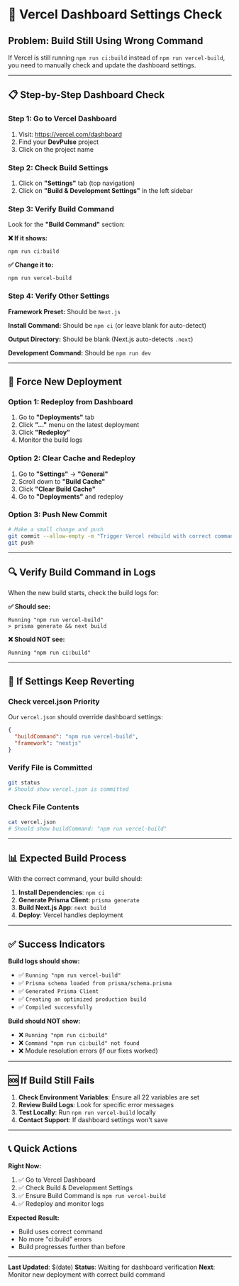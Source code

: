 # 🔧 Vercel Dashboard Settings Check

## Problem: Build Still Using Wrong Command

If Vercel is still running `npm run ci:build` instead of `npm run vercel-build`, you need to manually check and update the dashboard settings.

---

## 📋 Step-by-Step Dashboard Check

### **Step 1: Go to Vercel Dashboard**
1. Visit: https://vercel.com/dashboard
2. Find your **DevPulse** project
3. Click on the project name

### **Step 2: Check Build Settings**
1. Click on **"Settings"** tab (top navigation)
2. Click on **"Build & Development Settings"** in the left sidebar

### **Step 3: Verify Build Command**
Look for the **"Build Command"** section:

**❌ If it shows:**
```
npm run ci:build
```

**✅ Change it to:**
```
npm run vercel-build
```

### **Step 4: Verify Other Settings**

**Framework Preset:** Should be `Next.js`

**Install Command:** Should be `npm ci` (or leave blank for auto-detect)

**Output Directory:** Should be blank (Next.js auto-detects `.next`)

**Development Command:** Should be `npm run dev`

---

## 🔄 Force New Deployment

### **Option 1: Redeploy from Dashboard**
1. Go to **"Deployments"** tab
2. Click **"..."** menu on the latest deployment
3. Click **"Redeploy"**
4. Monitor the build logs

### **Option 2: Clear Cache and Redeploy**
1. Go to **"Settings"** → **"General"**
2. Scroll down to **"Build Cache"**
3. Click **"Clear Build Cache"**
4. Go to **"Deployments"** and redeploy

### **Option 3: Push New Commit**
```bash
# Make a small change and push
git commit --allow-empty -m "Trigger Vercel rebuild with correct command"
git push
```

---

## 🔍 Verify Build Command in Logs

When the new build starts, check the build logs for:

**✅ Should see:**
```
Running "npm run vercel-build"
> prisma generate && next build
```

**❌ Should NOT see:**
```
Running "npm run ci:build"
```

---

## 🚨 If Settings Keep Reverting

### **Check vercel.json Priority**
Our `vercel.json` should override dashboard settings:

```json
{
  "buildCommand": "npm run vercel-build",
  "framework": "nextjs"
}
```

### **Verify File is Committed**
```bash
git status
# Should show vercel.json is committed
```

### **Check File Contents**
```bash
cat vercel.json
# Should show buildCommand: "npm run vercel-build"
```

---

## 📊 Expected Build Process

With the correct command, your build should:

1. **Install Dependencies**: `npm ci`
2. **Generate Prisma Client**: `prisma generate`
3. **Build Next.js App**: `next build`
4. **Deploy**: Vercel handles deployment

---

## ✅ Success Indicators

**Build logs should show:**
- ✅ `Running "npm run vercel-build"`
- ✅ `Prisma schema loaded from prisma/schema.prisma`
- ✅ `Generated Prisma Client`
- ✅ `Creating an optimized production build`
- ✅ `Compiled successfully`

**Build should NOT show:**
- ❌ `Running "npm run ci:build"`
- ❌ `Command "npm run ci:build" not found`
- ❌ Module resolution errors (if our fixes worked)

---

## 🆘 If Build Still Fails

1. **Check Environment Variables**: Ensure all 22 variables are set
2. **Review Build Logs**: Look for specific error messages
3. **Test Locally**: Run `npm run vercel-build` locally
4. **Contact Support**: If dashboard settings won't save

---

## 📞 Quick Actions

**Right Now:**
1. ✅ Go to Vercel Dashboard
2. ✅ Check Build & Development Settings
3. ✅ Ensure Build Command is `npm run vercel-build`
4. ✅ Redeploy and monitor logs

**Expected Result:**
- Build uses correct command
- No more "ci:build" errors
- Build progresses further than before

---

**Last Updated**: $(date)
**Status**: Waiting for dashboard verification
**Next**: Monitor new deployment with correct build command